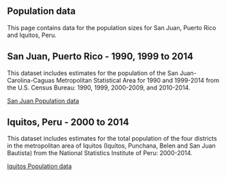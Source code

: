 ## Population data

This page contains data for the population sizes for San Juan, Puerto Rico and Iquitos, Peru. 

## San Juan, Puerto Rico - 1990, 1999 to 2014

This dataset includes estimates for the population of the San Juan-Carolina-Caguas Metropolitan Statistical Area for 1990 and 1999-2014 from the U.S. Census Bureau: 1990, 1999, 2000-2009, and 2010-2014. 

[San Juan Population data](san_juan_population_data.csv)

## Iquitos, Peru - 2000 to 2014 

This dataset includes estimates for the total population of the four districts in the metropolitan area of Iquitos (Iquitos, Punchana, Belen and San Juan Bautista) from the National Statistics Institute of Peru: 2000-2014. 

[Iquitos Population data](iquitos_population_data.csv)
